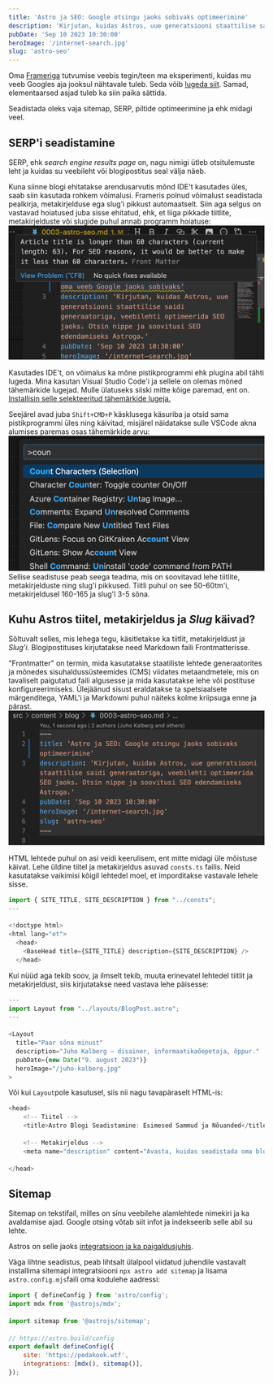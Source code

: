 ```yaml
---
title: 'Astro ja SEO: Google otsingu jaoks sobivaks optimeerimine'
description: 'Kirjutan, kuidas Astros, uue generatsiooni staattilise saidi generaatoriga, veebilehti optimeerida SEO jaoks. Otsin nippe ja soovitusi SEO edendamiseks Astroga.'
pubDate: 'Sep 10 2023 10:30:00'
heroImage: '/internet-search.jpg'
slug: 'astro-seo'
---
```


Oma [Frameriga](https://www.framer.com/) tutvumise veebis tegin/teen ma eksperimenti, kuidas mu veeb Googles aja jooksul nähtavale tuleb. Seda võib [lugeda siit](https://vilejakell.studio/esimene-seo-viga). Samad, elementaarsed asjad tuleb ka siin paika sättida.

Seadistada oleks vaja sitemap, SERP, piltide optimeerimine ja ehk midagi veel.  

## SERP'i seadistamine
SERP, ehk *search engine results page* on, nagu nimigi ütleb otsitulemuste leht ja kuidas su veebileht või blogipostitus seal välja näeb.

Kuna siinne blogi ehitatakse arendusarvutis mõnd IDE't kasutades üles, saab siin kasutada rohkem võimalusi. Frameris polnud võimalust seadistada pealkirja, metakirjelduse ega slug'i pikkust automaatselt. Siin aga selgus on vastavad hoiatused juba sisse ehitatud, ehk, et liiga pikkade tiitlite, metakirjelduste või slugide puhul annab programm hoiatuse:
![Tiitli pikkuse hoiatus](../../../public/seo-character-count.jpg)

Kasutades IDE't, on võimalus ka mõne pistikprogrammi ehk plugina abil tähti lugeda. Mina kasutan Visual Studio Code'i ja sellele on olemas mõned tähemärkide lugejad. Mulle ülatuseks siiski mitte kõige paremad, ent on. [Installisin selle selekteeritud tähemärkide lugeja.](https://marketplace.visualstudio.com/items?itemName=mousetraps.selected-character-count)

Seejärel avad juba `Shift+CMD+P` käsklusega käsuriba ja otsid sama pistikprogrammi üles ning käivitad, misjärel näidatakse sulle VSCode akna alumises paremas osas tähemärkide arvu:
![Pistikprogrammi käivitamine Visual Studio Code's](../../../public/counter.jpg)
Sellise seadistuse peab seega teadma, mis on soovitavad lehe tiitlite, metakirjelduste ning slug'i pikkused. Tiitli puhul on see 50-60tm'i, metakirjeldusel 160-165 ja slug'l 3-5 sõna.

## Kuhu Astros tiitel, metakirjeldus ja *Slug* käivad?
Sõltuvalt selles, mis lehega tegu, käsitletakse ka tiitlit, metakirjeldust ja *Slug'i*. Blogipostituses kirjutatakse need Markdown faili Frontmatterisse.

"Frontmatter" on termin, mida kasutatakse staatiliste lehtede generaatorites ja mõnedes sisuhaldussüsteemides (CMS) viidates metaandmetele, mis on tavaliselt paigutatud faili algusesse ja mida kasutatakse lehe või postituse konfigureerimiseks. Ülejäänud sisust eraldatakse ta spetsiaalsete märgenditega, YAML'i ja Markdowni puhul näiteks kolme kriipsuga enne ja pärast.
![Markdown frontmatter](../../../public/frontmatter.jpg)


HTML lehtede puhul on asi veidi keerulisem, ent mitte midagi üle mõistuse käivat. Lehe üldine tiitel ja metakirjeldus asuvad `consts.ts` failis. Neid kasutatakse vaikimisi kõigil lehtedel moel, et imporditakse vastavale lehele sisse.
```javascript
import { SITE_TITLE, SITE_DESCRIPTION } from "../consts";
---

<!doctype html>
<html lang="et">
  <head>
    <BaseHead title={SITE_TITLE} description={SITE_DESCRIPTION} />
  </head>
  ```


Kui nüüd aga tekib soov, ja ilmselt tekib, muuta erinevatel lehtedel tiitlit ja metakirjeldust, siis kirjutatakse need vastava lehe päisesse:
```javascript
---
import Layout from "../layouts/BlogPost.astro";
---

<Layout
  title="Paar sõna minust"
  description="Juho Kalberg – disainer, informaatikaõepetaja, õppur."
  pubDate={new Date("9. august 2023")}
  heroImage="/juho-kalberg.jpg"
>
```  
  
Või kui `Layout`pole kasutusel, siis nii nagu tavapäraselt HTML-is:
```javascript
<head>
    <!-- Tiitel -->
    <title>Astro Blogi Seadistamine: Esimesed Sammud ja Nõuanded</title>
    
    <!-- Metakirjeldus -->
    <meta name="description" content="Avasta, kuidas seadistada oma blogi Astroga, kasutades lihtsaid samme. Tutvu Markdowni vormindamise eelistega ja saa teada, kuidas optimeerida linke Cloudflare'iga.">
    
</head>
```  
  

## Sitemap
Sitemap on tekstifail, milles on sinu veebilehe alamlehtede nimekiri ja ka avaldamise ajad. Google otsing võtab siit infot ja indekseerib selle abil su lehte.

Astros on selle jaoks [integratsioon ja ka paigaldusjuhis](https://docs.astro.build/en/guides/integrations-guide/sitemap/).

Väga lihtne seadistus, peab lihtsalt ülalpool viidatud juhendile vastavalt installima sitemapi integratsiooni `npx astro add sitemap` ja lisama `astro.config.mjs`faili oma kodulehe aadressi:
```js
import { defineConfig } from 'astro/config';
import mdx from '@astrojs/mdx';

import sitemap from '@astrojs/sitemap';

// https://astro.build/config
export default defineConfig({
	site: 'https://pedakook.wtf',
	integrations: [mdx(), sitemap()],
});
```

